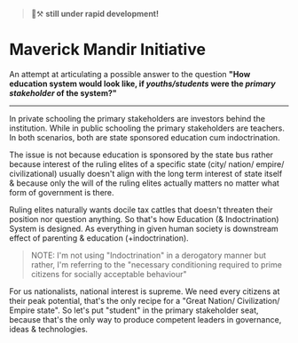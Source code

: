 > 🚧⚒️ **still under rapid development!**

# Maverick Mandir Initiative 

An attempt at articulating a possible answer to the question **"How education system would look like, if *youths/students* were the *primary stakeholder* of the system?"**

___


In private schooling the primary stakeholders are investors behind the institution. While in public schooling the primary stakeholders are teachers. In both scenarios, both are state sponsored education cum indoctrination. 

The issue is not because education is sponsored by the state bus rather because interest of the ruling elites of a specific state (city/ nation/ empire/ civilizational) usually doesn't align with the long term interest of state itself & because only the will of the ruling elites actually matters no matter what form of government is there.

Ruling elites naturally wants docile tax cattles that doesn't threaten their position nor question anything. So that's how Education (& Indoctrination) System is designed. As everything in given human society is downstream effect of parenting & education (+indoctrination).

> NOTE: I'm not using "Indoctrination" in a derogatory manner but rather, I'm referring to the "necessary conditioning required to prime citizens for socially acceptable behaviour"

For us nationalists, national interest is supreme. We need every citizens at their peak potential, that's the only recipe for a "Great Nation/ Civilization/ Empire state". So let's put "student" in the primary stakeholder seat, because that's the only way to produce competent leaders in governance, ideas & technologies.